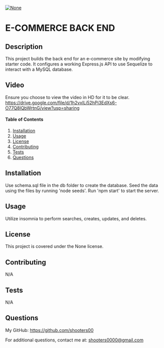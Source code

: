 
<a href="" rel="nofollow"><img src="https://img.shields.io/badge/license-none-blue.svg" alt="None" title="None" style="max-width:100%;"></a>
# E-COMMERCE BACK END

## Description
This project builds the back end for an e-commerce site by modifying starter code. It configures a working Express.js API to use Sequelize to interact with a MySQL database.

## Video
Ensure you choose to view the video in HD for it to be clear.
https://drive.google.com/file/d/1h2vxlLi52hPi3EdXs6-O77Q8lQbWrtnG/view?usp=sharing

#### Table of Contents
1. [Installation](#installation)
2. [Usage](#usage)
3. [License](#license)
4. [Contributing](#contributing)
5. [Tests](#tests)
6. [Questions](#questions)

## Installation
Use schema.sql file in the db folder to create the database.  Seed the data using the files by running 'node seeds'.  Run 'npm start' to start the server.  

## Usage
Utilize insomnia to perform searches, creates, updates, and deletes.

## License
This project is covered under the None license. 

## Contributing
N/A

## Tests
N/A

## Questions
My GitHub: https://github.com/shooters00

For additional questions, contact me at: shooters0000@gmail.com


